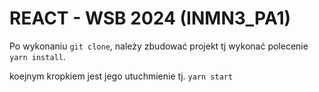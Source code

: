 # REACT - WSB 2024 (INMN3_PA1) 

Po wykonaniu `git clone`, należy zbudować projekt tj wykonać polecenie `yarn install`.

koejnym kropkiem jest jego utuchmienie tj. `yarn start`
